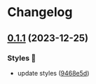 # Changelog

## [0.1.1](https://github.com/hbstack/syntax-highlighting/compare/styles/abap/v0.1.0...styles/abap/v0.1.1) (2023-12-25)


### Styles 🎨

* update styles ([9468e5d](https://github.com/hbstack/syntax-highlighting/commit/9468e5d054f6c1775a1966bcf308506cebd2f804))
